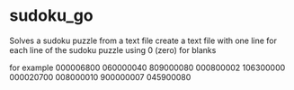 # sudoku_go
Solves a sudoku puzzle from a text file
create a text file with one line for each line of the sudoku puzzle
using 0 (zero) for blanks

for example
  000006800
  060000040
  809000080
  000800002
  106300000
  000020700
  008000010
  900000007
  045900080
